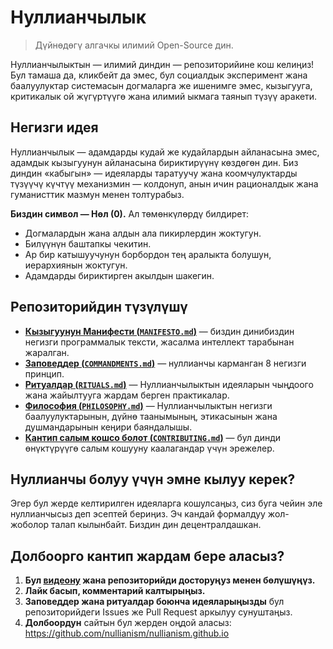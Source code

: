 # Нуллианчылык 

> Дүйнөдөгү алгачкы илимий Open-Source дин.

Нуллианчылыктын — илимий диндин — репозиторийине кош келиңиз! Бул тамаша да, кликбейт да эмес, бул социалдык эксперимент жана баалуулуктар системасын догмаларга же ишенимге эмес, кызыгууга, критикалык ой жүгүртүүгө жана илимий ыкмага таянып түзүү аракети.

## Негизги идея

Нуллианчылык — адамдарды кудай же кудайлардын айланасына эмес, адамдык кызыгуунун айланасына бириктирүүнү көздөгөн дин. Биз диндин «кабыгын» — идеяларды таратуучу жана коомчулуктарды түзүүчү күчтүү механизмин — колдонуп, анын ичин рационалдык жана гуманисттик мазмун менен толтурабыз.

**Биздин символ — Нөл (0).** Ал төмөнкүлөрдү билдирет:

- Догмалардын жана алдын ала пикирлердин жоктугун.
- Билүүнүн баштапкы чекитин.
- Ар бир катышуучунун борбордон тең аралыкта болушун, иерархиянын жоктугун.
- Адамдарды бириктирген акылдын шакегин.

## Репозиторийдин түзүлүшү

- [**Кызыгуунун Манифести (`MANIFESTO.md`)**](./MANIFESTO.md) — биздин динибиздин негизги программалык тексти, жасалма интеллект тарабынан жаралган.
- [**Заповеддер (`COMMANDMENTS.md`)**](./COMMANDMENTS.md) — нуллианчы карманган 8 негизги принцип.
- [**Ритуалдар (`RITUALS.md`)**](./RITUALS.md) — Нуллианчылыктын идеяларын чыңдоого жана жайылтууга жардам берген практикалар.
- [**Философия (`PHILOSOPHY.md`)**](./PHILOSOPHY.md) — Нуллианчылыктын негизги баалуулуктарынын, дүйнө таанымының, этикасынын жана душмандарынын кеңири баяндалышы.
- [**Кантип салым кошсо болот (`CONTRIBUTING.md`)**](./CONTRIBUTING.md) — бул динди өнүктүрүүгө салым кошууну каалагандар үчүн эрежелер.

## Нуллианчы болуу үчүн эмне кылуу керек?

Эгер бул жерде келтирилген идеяларга кошулсаңыз, сиз буга чейин эле нуллианчысыз деп эсептей бериңиз. Эч кандай формалдуу жол-жоболор талап кылынбайт. Биздин дин децентралдашкан.

## Долбоорго кантип жардам бере аласыз?

1. **Бул [видеону](https://www.youtube.com/watch?v=mCErecXWGCc) жана репозиторийди досторуңуз менен бөлүшүңүз.**
2. **Лайк басып, комментарий калтырыңыз.**
3. **Заповеддер жана ритуалдар боюнча идеяларыңызды** бул репозиторийдеги Issues же Pull Request аркылуу сунуштаңыз.
4. **Долбоордун** сайтын бул жерден оңдой аласыз: https://github.com/nullianism/nullianism.github.io